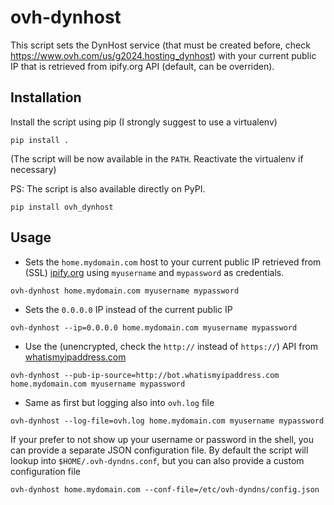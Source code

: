 # ovh-dynhost
This script sets the DynHost service (that must be created before, check https://www.ovh.com/us/g2024.hosting_dynhost) with your current public IP that is retrieved from ipify.org API (default, can be overriden). 

## Installation
Install the script using pip (I strongly suggest to use a virtualenv)

`pip install .`

(The script will be now available in the `PATH`. Reactivate the virtualenv if necessary)

PS: The script is also available directly on PyPI.

`pip install ovh_dynhost`

## Usage

- Sets the `home.mydomain.com` host to your current public IP retrieved from (SSL) [ipify.org](https://www.ipify.org) using `myusername` and `mypassword` as credentials.
```
ovh-dynhost home.mydomain.com myusername mypassword
```
- Sets the `0.0.0.0` IP instead of the current public IP
```
ovh-dynhost --ip=0.0.0.0 home.mydomain.com myusername mypassword
```
- Use the (unencrypted, check the `http://` instead of `https://`) API from [whatismyipaddress.com](http://www.whatismyipaddress.com)
```
ovh-dynhost --pub-ip-source=http://bot.whatismyipaddress.com home.mydomain.com myusername mypassword
```
- Same as first but logging also into `ovh.log` file
```
ovh-dynhost --log-file=ovh.log home.mydomain.com myusername mypassword
```

If your prefer to not show up your username or password in the shell, you can provide a separate JSON configuration file. By default the script will lookup into `$HOME/.ovh-dyndns.conf`, but you can also provide a custom configuration file

```
ovh-dynhost home.mydomain.com --conf-file=/etc/ovh-dyndns/config.json
```
